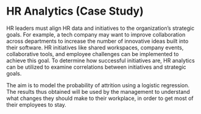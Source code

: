 # HR Analytics (Case Study)
HR leaders must align HR data and initiatives to the organization’s strategic goals. For example, a tech company may want to improve collaboration across departments to increase the number of innovative ideas built into their software. HR initiatives like shared workspaces, company events, collaborative tools, and employee challenges can be implemented to achieve this goal. To determine how successful initiatives are, HR analytics can be utilized to examine correlations between initiatives and strategic goals.

The aim is to model the probability of attrition using a logistic regression. The results thus obtained will be used by the management to understand what changes they should make to their workplace, in order to get most of their employees to stay.
